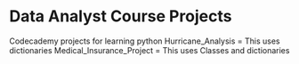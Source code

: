 # Data Analyst Course Projects
Codecademy projects for learning python
Hurricane_Analysis = This uses dictionaries
Medical_Insurance_Project = This uses Classes and dictionaries
